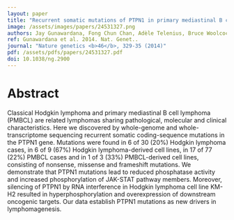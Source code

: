 ```yaml
---
layout: paper
title: "Recurrent somatic mutations of PTPN1 in primary mediastinal B cell lymphoma and Hodgkin lymphoma."
image: /assets/images/papers/24531327.png
authors: Jay Gunawardana, Fong Chun Chan, Adèle Telenius, Bruce Woolcock, Robert Kridel, King L Tan, Susana Ben-Neriah, Anja Mottok, Raymond S Lim, Merrill Boyle, Sanja Rogic, Lisa M Rimsza, Chrystelle Guiter, Karen Leroy, Philippe Gaulard, Corinne Haioun, Marco A Marra, Kerry J Savage, Joseph M Connors, Sohrab P Shah, Randy D Gascoyne, Christian Steidl
ref: Gunawardana et al. 2014. Nat. Genet..
journal: "Nature genetics <b>46</b>, 329-35 (2014)"
pdf: /assets/pdfs/papers/24531327.pdf
doi: 10.1038/ng.2900
---
```


# Abstract

Classical Hodgkin lymphoma and primary mediastinal B cell lymphoma (PMBCL) are related lymphomas sharing pathological, molecular and clinical characteristics. Here we discovered by whole-genome and whole-transcriptome sequencing recurrent somatic coding-sequence mutations in the PTPN1 gene. Mutations were found in 6 of 30 (20%) Hodgkin lymphoma cases, in 6 of 9 (67%) Hodgkin lymphoma-derived cell lines, in 17 of 77 (22%) PMBCL cases and in 1 of 3 (33%) PMBCL-derived cell lines, consisting of nonsense, missense and frameshift mutations. We demonstrate that PTPN1 mutations lead to reduced phosphatase activity and increased phosphorylation of JAK-STAT pathway members. Moreover, silencing of PTPN1 by RNA interference in Hodgkin lymphoma cell line KM-H2 resulted in hyperphosphorylation and overexpression of downstream oncogenic targets. Our data establish PTPN1 mutations as new drivers in lymphomagenesis.

